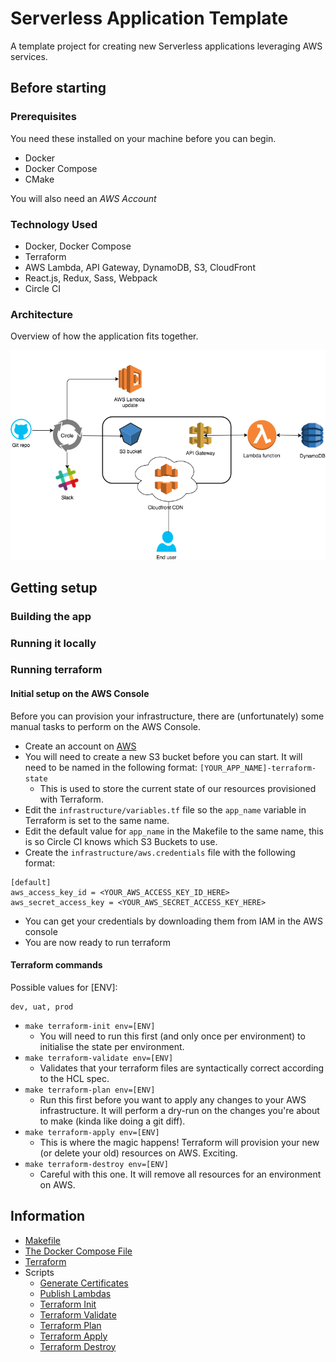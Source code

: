 # Serverless Application Template

A template project for creating new Serverless applications leveraging AWS services.

## Before starting

### Prerequisites
You need these installed on your machine before you can begin.

* Docker
* Docker Compose
* CMake

You will also need an _AWS Account_

### Technology Used
* Docker, Docker Compose
* Terraform
* AWS Lambda, API Gateway, DynamoDB, S3, CloudFront
* React.js, Redux, Sass, Webpack
* Circle CI

### Architecture
Overview of how the application fits together.

![Architecture Diagram](images/hti_architecture.png)

## Getting setup

### Building the app

### Running it locally

### Running terraform

#### Initial setup on the AWS Console

Before you can provision your infrastructure, there are (unfortunately) some manual tasks to perform on the AWS Console.

* Create an account on [AWS](https://aws.amazon.com/console/)
* You will need to create a new S3 bucket before you can start. It will need to be named in the following format: `[YOUR_APP_NAME]-terraform-state`
    * This is used to store the current state of our resources provisioned with Terraform.
* Edit the `infrastructure/variables.tf` file so the `app_name` variable in Terraform is set to the same name.
* Edit the default value for `app_name` in the Makefile to the same name, this is so Circle CI knows which S3 Buckets to use.
* Create the `infrastructure/aws.credentials` file with the following format:

```
[default]
aws_access_key_id = <YOUR_AWS_ACCESS_KEY_ID_HERE>
aws_secret_access_key = <YOUR_AWS_SECRET_ACCESS_KEY_HERE>
```

* You can get your credentials by downloading them from IAM in the AWS console
* You are now ready to run terraform

#### Terraform commands

Possible values for [ENV]:
```
dev, uat, prod
```

* `make terraform-init env=[ENV]`
  * You will need to run this first (and only once per environment) to initialise the state per environment.
* `make terraform-validate env=[ENV]`
  * Validates that your terraform files are syntactically correct according to the HCL spec.
* `make terraform-plan env=[ENV]`
  * Run this first before you want to apply any changes to your AWS infrastructure. It will perform a dry-run on the changes you're about to make (kinda like doing a git diff).
* `make terraform-apply env=[ENV]`
  * This is where the magic happens! Terraform will provision your new (or delete your old) resources on AWS. Exciting.
* `make terraform-destroy env=[ENV]`
  * Careful with this one. It will remove all resources for an environment on AWS.

## Information

* [Makefile](info/makefile.md)
* [The Docker Compose File](info/docker_compose.md)
* [Terraform](info/terraform.md)
* Scripts
  * [Generate Certificates](info/scripts/generate_cert.md)
  * [Publish Lambdas](info/scripts/publish_lambdas.md)
  * [Terraform Init](info/scripts/terraform_init.md)
  * [Terraform Validate](info/scripts/terraform_validate.md)
  * [Terraform Plan](info/scripts/terraform_plan.md)
  * [Terraform Apply](info/scripts/terraform_apply.md)
  * [Terraform Destroy](info/scripts/terraform_destroy.md)
